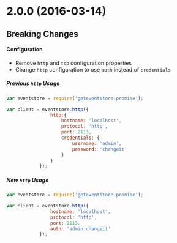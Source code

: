 # 2.0.0 (2016-03-14)

## Breaking Changes

#### Configuration

- Remove `http` and `tcp` configuration properties
- Change `http` configuration to use `auth` instead of `credentials`

##### Previous `http` Usage
```javascript
var eventstore = require('geteventstore-promise');

var client = eventstore.http({
				http:{
	                hostname: 'localhost',
	                protocol: 'http',
	                port: 2113,
	                credentials: {
	                	username: 'admin',
	                	password: 'changeit'
	                }
	            }
            });

```

##### New `http` Usage
```javascript
var eventstore = require('geteventstore-promise');

var client = eventstore.http({
                hostname: 'localhost',
                protocol: 'http',
                port: 2113,
                auth: 'admin:changeit'
            });

```